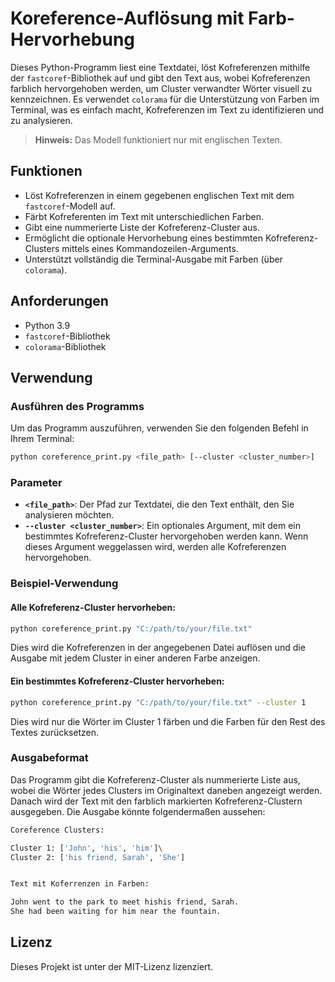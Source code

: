 # Koreference-Auflösung mit Farb-Hervorhebung

Dieses Python-Programm liest eine Textdatei, löst Kofreferenzen mithilfe der `fastcoref`-Bibliothek auf und gibt den Text aus, wobei Kofreferenzen farblich hervorgehoben werden, um Cluster verwandter Wörter visuell zu kennzeichnen. Es verwendet `colorama` für die Unterstützung von Farben im Terminal, was es einfach macht, Kofreferenzen im Text zu identifizieren und zu analysieren.

> **Hinweis:** Das Modell funktioniert nur mit englischen Texten.

## Funktionen
- Löst Kofreferenzen in einem gegebenen englischen Text mit dem `fastcoref`-Modell auf.
- Färbt Kofreferenten im Text mit unterschiedlichen Farben.
- Gibt eine nummerierte Liste der Kofreferenz-Cluster aus.
- Ermöglicht die optionale Hervorhebung eines bestimmten Kofreferenz-Clusters mittels eines Kommandozeilen-Arguments.
- Unterstützt vollständig die Terminal-Ausgabe mit Farben (über `colorama`).

## Anforderungen

- Python 3.9
- `fastcoref`-Bibliothek
- `colorama`-Bibliothek

## Verwendung

### Ausführen des Programms

Um das Programm auszuführen, verwenden Sie den folgenden Befehl in Ihrem Terminal:

```bash
python coreference_print.py <file_path> [--cluster <cluster_number>]
```

### Parameter

- **`<file_path>`**: Der Pfad zur Textdatei, die den Text enthält, den Sie analysieren möchten.
- **`--cluster <cluster_number>`**: Ein optionales Argument, mit dem ein bestimmtes Kofreferenz-Cluster hervorgehoben werden kann. Wenn dieses Argument weggelassen wird, werden alle Kofreferenzen hervorgehoben.

### Beispiel-Verwendung

#### Alle Kofreferenz-Cluster hervorheben:

```bash
python coreference_print.py "C:/path/to/your/file.txt"
```

Dies wird die Kofreferenzen in der angegebenen Datei auflösen und die Ausgabe mit jedem Cluster in einer anderen Farbe anzeigen.

#### Ein bestimmtes Kofreferenz-Cluster hervorheben:

```bash
python coreference_print.py "C:/path/to/your/file.txt" --cluster 1
```

Dies wird nur die Wörter im Cluster 1 färben und die Farben für den Rest des Textes zurücksetzen.

### Ausgabeformat

Das Programm gibt die Kofreferenz-Cluster als nummerierte Liste aus, wobei die Wörter jedes Clusters im Originaltext daneben angezeigt werden. Danach wird der Text mit den farblich markierten Kofreferenz-Clustern ausgegeben. Die Ausgabe könnte folgendermaßen aussehen:

```bash
Coreference Clusters:

Cluster 1: ['John', 'his', 'him']\
Cluster 2: ['his friend, Sarah', 'She']


Text mit Koferrenzen in Farben:

John went to the park to meet hishis friend, Sarah.
She had been waiting for him near the fountain.
```

## Lizenz

Dieses Projekt ist unter der MIT-Lizenz lizenziert.